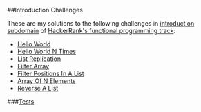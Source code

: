 ##Introduction Challenges

These are my solutions to the following challenges in [introduction subdomain](https://www.hackerrank.com/domains/fp/intro) of [HackerRank's functional programming track](https://www.hackerrank.com/domains/fp):

- [Hello World](https://github.com/JamesAnthonyLow/hacker-rank-fp-challenges-clojure/blob/master/introduction/src/introduction/fp-hello-world.md)
- [Hello World N Times](https://github.com/JamesAnthonyLow/hacker-rank-fp-challenges-clojure/blob/master/introduction/src/introduction/fp-hello-world-n-times.md)
- [List Replication](https://github.com/JamesAnthonyLow/hacker-rank-fp-challenges-clojure/blob/master/introduction/src/introduction/fp-list-replication.md)
- [Filter Array](https://github.com/JamesAnthonyLow/hacker-rank-fp-challenges-clojure/blob/master/introduction/src/introduction/fp-filter-array.md)
- [Filter Positions In A List](https://github.com/JamesAnthonyLow/hacker-rank-fp-challenges-clojure/blob/master/introduction/src/introduction/fp-filter-positions-in-a-list.md)
- [Array Of N Elements](https://github.com/JamesAnthonyLow/hacker-rank-fp-challenges-clojure/blob/master/introduction/src/introduction/fp-array-of-n-elements.md)
- [Reverse A List](https://github.com/JamesAnthonyLow/hacker-rank-fp-challenges-clojure/blob/master/introduction/src/introduction/fp-reverse-a-list.md)

###[Tests](https://github.com/JamesAnthonyLow/hacker-rank-fp-challenges-clojure/blob/master/introduction/test/introduction/core_test.clj)


